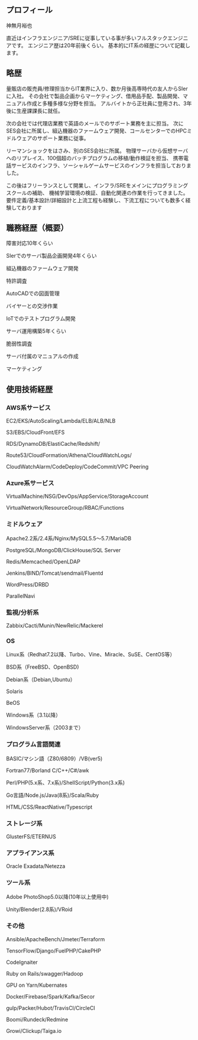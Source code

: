 ## プロフィール

神無月裕也

直近はインフラエンジニア/SREに従事している事が多いフルスタックエンジニアです。
エンジニア歴は20年前後くらい。
基本的にIT系の経歴について記載します。

## 略歴

量販店の販売員/修理担当からIT業界に入り、数か月後高専時代の友人からSIerに入社。
その会社で製品企画からマーケティング、借用品手配、製品開発、マニュアル作成と多種多様な分野を担当。
アルバイトから正社員に登用され、3年後に生産課課長に就任。

次の会社では代理店業務で英語のメールでのサポート業務を主に担当。
次にSES会社に所属し、組込機器のファームウェア開発、コールセンターでのHPCミドルウェアのサポート業務に従事。

リーマンショックをはさみ、別のSES会社に所属。
物理サーバから仮想サーバへのリプレイス、100個超のバッチプログラムの移植/動作検証を担当、
携帯電話サービスのインフラ、ソーシャルゲームサービスのインフラを担当しておりました。

この後はフリーランスとして開業し、インフラ/SREをメインにプログラミングスクールの補助、
機械学習環境の検証、自動化関連の作業を行ってきました。
要件定義/基本設計/詳細設計と上流工程も経験し、下流工程についても数多く経験しております

## 職務経歴（概要）

障害対応10年くらい

SIerでのサーバ製品企画開発4年くらい

組込機器のファームウェア開発

特許調査

AutoCADでの図面管理

バイヤーとの交渉作業

IoTでのテストプログラム開発

サーバ運用構築5年くらい

脆弱性調査

サーバ付属のマニュアルの作成

マーケティング

## 使用技術経歴

### AWS系サービス

EC2/EKS/AutoScaling/Lambda/ELB/ALB/NLB

S3/EBS/CloudFront/EFS

RDS/DynamoDB/ElastiCache/Redshift/

Route53/CloudFormation/Athena/CloudWatchLogs/

CloudWatchAlarm/CodeDeploy/CodeCommit/VPC Peering

### Azure系サービス

VirtualMachine/NSG/DevOps/AppService/StorageAccount

VirtualNetwork/ResourceGroup/RBAC/Functions

### ミドルウェア

Apache2.2系/2.4系/Nginx/MySQL5.5～5.7/MariaDB

PostgreSQL/MongoDB/ClickHouse/SQL Server

Redis/Memcached/OpenLDAP

Jenkins/BIND/Tomcat/sendmail/Fluentd

WordPress/DRBD

ParallelNavi

### 監視/分析系

Zabbix/Cacti/Munin/NewRelic/Mackerel

### OS

Linux系（Redhat7.2以降、Turbo、Vine、Miracle、SuSE、CentOS等）

BSD系（FreeBSD、OpenBSD)

Debian系（Debian,Ubuntu）

Solaris

BeOS

Windows系（3.1以降）

WindowsServer系（2003まで）

### プログラム言語関連

BASIC/マシン語（Z80/6809）/VB(ver5)

Fortran77/Borland C/C++/C#/awk

Perl/PHP(5.x系、7.x系)/ShellScript/Python(3.x系)

Go言語/Node.js/Java(8系)/Scala/Ruby

HTML/CSS/ReactNative/Typescript

### ストレージ系

GlusterFS/ETERNUS

### アプライアンス系

Oracle Exadata/Netezza

### ツール系

Adobe PhotoShop5.0以降(10年以上使用中)

Unity/Blender(2.8系)/VRoid

### その他

Ansible/ApacheBench/Jmeter/Terraform

TensorFlow/Django/FuelPHP/CakePHP

CodeIgnaiter

Ruby on Rails/swagger/Hadoop

GPU on Yarn/Kubernates

Docker/Firebase/Spark/Kafka/Secor

gulp/Packer/Hubot/TravisCI/CircleCI

Boomi/Rundeck/Redmine

Growi/Clickup/Taiga.io